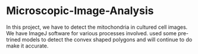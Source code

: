 # Microscopic-Image-Analysis
In this project, we have to detect the mitochondria in cultured cell images. We have ImageJ software for various processes involved. used some pre-trined models to detect the convex shaped polygons and will continue to do make it accurate.
